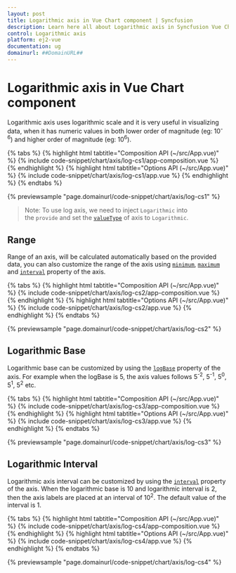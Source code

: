 ```yaml
---
layout: post
title: Logarithmic axis in Vue Chart component | Syncfusion
description: Learn here all about Logarithmic axis in Syncfusion Vue Chart component of Syncfusion Essential JS 2 and more.
control: Logarithmic axis 
platform: ej2-vue
documentation: ug
domainurl: ##DomainURL##
---
```


# Logarithmic axis in Vue Chart component

<!-- markdownlint-disable MD033 -->

Logarithmic axis uses logarithmic scale and it is very useful in visualizing data, when it has numeric values in both lower order of magnitude (eg: 10<sup>-6</sup>) and higher order of magnitude (eg: 10<sup>6</sup>).

{% tabs %}
{% highlight html tabtitle="Composition API (~/src/App.vue)" %}
{% include code-snippet/chart/axis/log-cs1/app-composition.vue %}
{% endhighlight %}
{% highlight html tabtitle="Options API (~/src/App.vue)" %}
{% include code-snippet/chart/axis/log-cs1/app.vue %}
{% endhighlight %}
{% endtabs %}
        
{% previewsample "page.domainurl/code-snippet/chart/axis/log-cs1" %}

>Note: To use log axis, we need to inject `Logarithmic` into the `provide` and set the [`valueType`](https://ej2.syncfusion.com/vue/documentation/api/chart/axis/#valuetype) of axis to `Logarithmic`.

## Range

Range of an axis, will be calculated automatically based on the provided data, you can also customize the range
of the axis using [`minimum`](https://ej2.syncfusion.com/vue/documentation/api/chart/axis/#minimum), [`maximum`](https://ej2.syncfusion.com/vue/documentation/api/chart/axis/#maximum) and [`interval`](https://ej2.syncfusion.com/vue/documentation/api/chart/axis/#interval) property of the axis.

{% tabs %}
{% highlight html tabtitle="Composition API (~/src/App.vue)" %}
{% include code-snippet/chart/axis/log-cs2/app-composition.vue %}
{% endhighlight %}
{% highlight html tabtitle="Options API (~/src/App.vue)" %}
{% include code-snippet/chart/axis/log-cs2/app.vue %}
{% endhighlight %}
{% endtabs %}
        
{% previewsample "page.domainurl/code-snippet/chart/axis/log-cs2" %}

## Logarithmic Base

Logarithmic base can be customized by using the [`logBase`](https://ej2.syncfusion.com/vue/documentation/api/chart/axis/#logbase) property of the axis.
For example when the logBase is 5, the axis values follows 5<sup>-2</sup>, 5<sup>-1</sup>, 5<sup>0</sup>,
5<sup>1</sup>, 5<sup>2</sup> etc.

{% tabs %}
{% highlight html tabtitle="Composition API (~/src/App.vue)" %}
{% include code-snippet/chart/axis/log-cs3/app-composition.vue %}
{% endhighlight %}
{% highlight html tabtitle="Options API (~/src/App.vue)" %}
{% include code-snippet/chart/axis/log-cs3/app.vue %}
{% endhighlight %}
{% endtabs %}
        
{% previewsample "page.domainurl/code-snippet/chart/axis/log-cs3" %}

## Logarithmic Interval

Logarithmic axis interval can be customized by using the [`interval`](https://ej2.syncfusion.com/vue/documentation/api/chart/axis/#interval)
property of the axis. When the logarithmic base is 10 and logarithmic interval is 2, then the axis labels are
placed at an interval of 10<sup>2</sup>. The default value of the interval is 1.

{% tabs %}
{% highlight html tabtitle="Composition API (~/src/App.vue)" %}
{% include code-snippet/chart/axis/log-cs4/app-composition.vue %}
{% endhighlight %}
{% highlight html tabtitle="Options API (~/src/App.vue)" %}
{% include code-snippet/chart/axis/log-cs4/app.vue %}
{% endhighlight %}
{% endtabs %}
        
{% previewsample "page.domainurl/code-snippet/chart/axis/log-cs4" %}